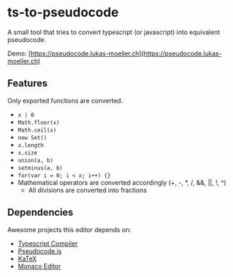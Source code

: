 # ts-to-pseudocode 
A small tool that tries to convert typescript (or javascript) into equivalent pseudocode.

Demo: [https://pseudocode.lukas-moeller.ch](https://pseudocode.lukas-moeller.ch)

## Features
Only exported functions are converted.

- `x | 0`
- `Math.floor(x)`
- `Math.ceil(x)`
- `new Set()`
- `x.length`
- `x.size`
- `union(a, b)`
- `setminus(a, b)`
- `for(var i = 0; i < x; i++) {}`
- Mathematical operators are converted accordingly (+, -, *, /, &&, ||, !, ^)
	- All divisions are converted into fractions

## Dependencies
Awesome projects this editor depends on:
- [Typescript Compiler](https://www.typescriptlang.org)
- [Pseudocode.js](http://www.tatetian.io/pseudocode.js/)
- [KaTeX](https://katex.org)
- [Monaco Editor](https://microsoft.github.io/monaco-editor/)